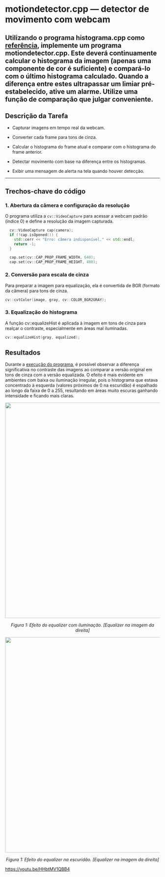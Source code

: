 # motiondetector.cpp — detector de movimento com webcam

Utilizando o programa histograma.cpp como [referência](https://agostinhobritojr.github.io/tutorial/pdi/histograma.html), implemente um programa motiondetector.cpp. Este deverá continuamente calcular o histograma da imagem (apenas uma componente de cor é suficiente) e compará-lo com o último histograma calculado. Quando a diferença entre estes ultrapassar um limiar pré-estabelecido, ative um alarme. Utilize uma função de comparação que julgar conveniente.
---

## Descrição da Tarefa

- Capturar imagens em tempo real da webcam.

- Converter cada frame para tons de cinza.

- Calcular o histograma do frame atual e comparar com o histograma do frame anterior.

- Detectar movimento com base na diferença entre os histogramas.

- Exibir uma mensagem de alerta na tela quando houver detecção.

---

## Trechos-chave do código

### 1. Abertura da câmera e configuração da resolução
O programa utiliza a `cv::VideoCapture` para acessar a webcam padrão (índice 0) e define a resolução da imagem capturada.

```cpp
  cv::VideoCapture cap(camera);
  if (!cap.isOpened()) {
    std::cerr << "Erro: câmera indisponível." << std::endl;
    return -1;
  }

  cap.set(cv::CAP_PROP_FRAME_WIDTH, 640);
  cap.set(cv::CAP_PROP_FRAME_HEIGHT, 480);
```

### 2. Conversão para escala de cinza
Para preparar a imagem para equalização, ela é convertida de BGR (formato da câmera) para tons de cinza.

```cpp
cv::cvtColor(image, gray, cv::COLOR_BGR2GRAY);

```

### 3. Equalização do histograma
A função cv::equalizeHist é aplicada à imagem em tons de cinza para realçar o contraste, especialmente em áreas mal iluminadas.

```cpp
cv::equalizeHist(gray, equalized);  
```
## Resultados

Durante a [execução do programa](https://youtu.be/5gvMbqbpmCk), é possível observar a diferença significativa no contraste das imagens ao comparar a versão original em tons de cinza com a versão equalizada. O efeito é mais evidente em ambientes com baixa ou iluminação irregular, pois o histograma que estava concentrado à esquerda (valores próximos de 0 na escuridão) é espalhado ao longo da faixa de 0 a 255, resultando em áreas muito escuras ganhando intensidade e ficando mais claras.

<p align="center">
  <img src="equalizer_luz.png" width="700"/>
</p>

<p align="center"><i>Figura 1: Efeito do equalizer com iluminação. [Equalizer na imagem da direita]</i></p>

<p align="center">
  <img src="equalizer_escuridao.png" width="700"/>
</p>

<p align="center"><i>Figura 1: Efeito do equalizer na escuridão. [Equalizer na imagem da direita]</i></p>


https://youtu.be/HHbtMV1QBB4
